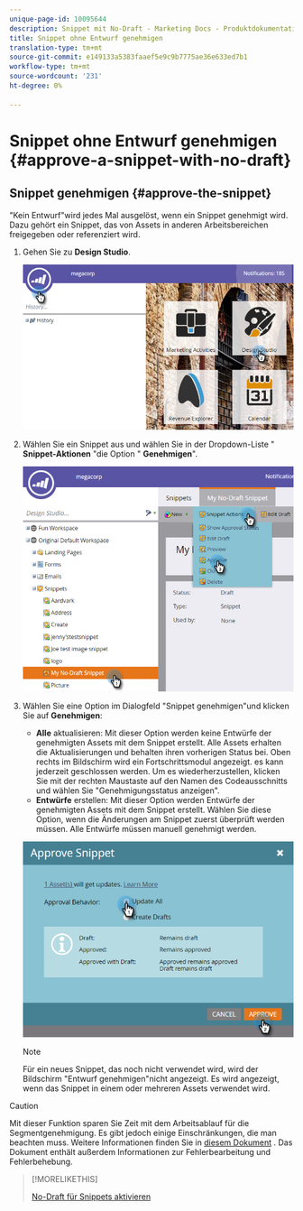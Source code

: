 ```yaml
---
unique-page-id: 10095644
description: Snippet mit No-Draft - Marketing Docs - Produktdokumentation genehmigen
title: Snippet ohne Entwurf genehmigen
translation-type: tm+mt
source-git-commit: e149133a5383faaef5e9c9b7775ae36e633ed7b1
workflow-type: tm+mt
source-wordcount: '231'
ht-degree: 0%

---
```



# Snippet ohne Entwurf genehmigen {#approve-a-snippet-with-no-draft}

## Snippet genehmigen {#approve-the-snippet}

&quot;Kein Entwurf&quot;wird jedes Mal ausgelöst, wenn ein Snippet genehmigt wird. Dazu gehört ein Snippet, das von Assets in anderen Arbeitsbereichen freigegeben oder referenziert wird.

1. Gehen Sie zu **Design Studio**.

   ![](assets/go-to-design-studio.png)

1. Wählen Sie ein Snippet aus und wählen Sie in der Dropdown-Liste &quot; **Snippet-Aktionen** &quot;die Option &quot; **Genehmigen**&quot;.

   ![](assets/approve-snippet.png)

1. Wählen Sie eine Option im Dialogfeld &quot;Snippet genehmigen&quot;und klicken Sie auf **Genehmigen**:

   * **Alle** aktualisieren: Mit dieser Option werden keine Entwürfe der genehmigten Assets mit dem Snippet erstellt. Alle Assets erhalten die Aktualisierungen und behalten ihren vorherigen Status bei. Oben rechts im Bildschirm wird ein Fortschrittsmodul angezeigt. es kann jederzeit geschlossen werden. Um es wiederherzustellen, klicken Sie mit der rechten Maustaste auf den Namen des Codeausschnitts und wählen Sie &quot;Genehmigungsstatus anzeigen&quot;.
   * **Entwürfe** erstellen: Mit dieser Option werden Entwürfe der genehmigten Assets mit dem Snippet erstellt. Wählen Sie diese Option, wenn die Änderungen am Snippet zuerst überprüft werden müssen. Alle Entwürfe müssen manuell genehmigt werden.

   ![](assets/snippet-dialog-box.png)

   >[!NOTE]
   >
   >Für ein neues Snippet, das noch nicht verwendet wird, wird der Bildschirm &quot;Entwurf genehmigen&quot;nicht angezeigt. Es wird angezeigt, wenn das Snippet in einem oder mehreren Assets verwendet wird.

>[!CAUTION]
>
>Mit dieser Funktion sparen Sie Zeit mit dem Arbeitsablauf für die Segmentgenehmigung. Es gibt jedoch einige Einschränkungen, die man beachten muss. Weitere Informationen finden Sie in [diesem Dokument](https://nation.marketo.com/docs/DOC-4415) . Das Dokument enthält außerdem Informationen zur Fehlerbearbeitung und Fehlerbehebung.

>[!MORELIKETHIS]
>
>[No-Draft für Snippets aktivieren](../../../../product-docs/administration/users-and-roles/managing-user-roles-and-permissions/enable-no-draft-for-snippets.md)

